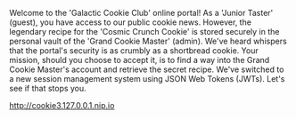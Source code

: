 Welcome to the 'Galactic Cookie Club' online portal! As a 'Junior Taster' (guest), you have access to our public cookie news. However, the legendary recipe for the 'Cosmic Crunch Cookie' is stored securely in the personal vault of the 'Grand Cookie Master' (admin). We've heard whispers that the portal's security is as crumbly as a shortbread cookie. Your mission, should you choose to accept it, is to find a way into the Grand Cookie Master's account and retrieve the secret recipe. We've switched to a new session management system using JSON Web Tokens (JWTs). Let's see if that stops you.

http://cookie3.127.0.0.1.nip.io
